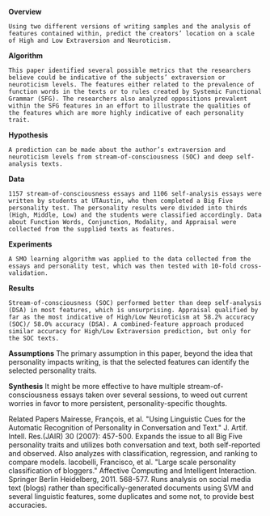 **Overview**

	Using two different versions of writing samples and the analysis of features contained within, predict the creators’ location on a scale of High and Low Extraversion and Neuroticism.

**Algorithm**

	This paper identified several possible metrics that the researchers believe could be indicative of the subjects’ extraversion or neuroticism levels. The features either related to the prevalence of function words in the texts or to rules created by Systemic Functional Grammar (SFG). The researchers also analyzed oppositions prevalent within the SFG features in an effort to illustrate the qualities of the features which are more highly indicative of each personality trait.

**Hypothesis**

	A prediction can be made about the author’s extraversion and neuroticism levels from stream-of-consciousness (SOC) and deep self-analysis texts. 

**Data**

	1157 stream-of-consciousness essays and 1106 self-analysis essays were written by students at UTAustin, who then completed a Big Five personality test. The personality results were divided into thirds (High, Middle, Low) and the students were classified accordingly. Data about Function Words, Conjunction, Modality, and Appraisal were collected from the supplied texts as features. 

**Experiments**

	A SMO learning algorithm was applied to the data collected from the essays and personality test, which was then tested with 10-fold cross-validation.

**Results**

	Stream-of-consciousness (SOC) performed better than deep self-analysis (DSA) in most features, which is unsurprising. Appraisal qualified by far as the most indicative of High/Low Neuroticism at 58.2% accuracy (SOC)/ 58.0% accuracy (DSA). A combined-feature approach produced similar accuracy for High/Low Extraversion prediction, but only for the SOC texts. 

**Assumptions**
	The primary assumption in this paper, beyond the idea that personality impacts writing, is that the selected features can identify the selected personality traits. 

**Synthesis**
	It might be more effective to have multiple stream-of-consciousness essays taken over several sessions, to weed out current worries in favor to more persistent, personality-specific thoughts.
 
Related Papers
Mairesse, François, et al. "Using Linguistic Cues for the Automatic Recognition of Personality in Conversation and Text." J. Artif. Intell. Res.(JAIR) 30 (2007): 457-500.
	Expands the issue to all Big Five personality traits and utilizes both conversation and text, both self-reported and observed. Also analyzes with classification, regression, and ranking to compare models.
Iacobelli, Francisco, et al. "Large scale personality classification of bloggers." Affective Computing and Intelligent Interaction. Springer Berlin Heidelberg, 2011. 568-577.
	Runs analysis on social media text (blogs) rather than specifically-generated documents using SVM and several linguistic features, some duplicates and some not, to provide best accuracies.
